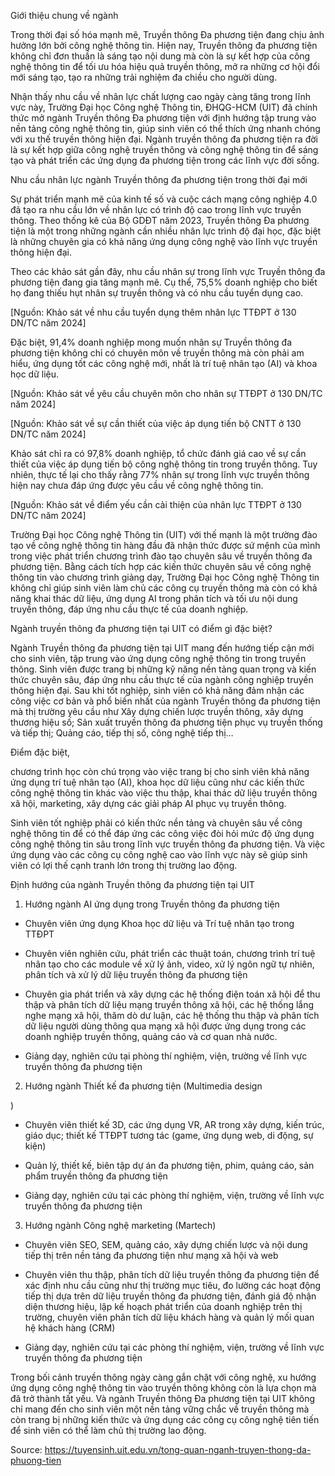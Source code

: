 Giới thiệu chung về ngành

Trong thời đại số hóa mạnh mẽ, Truyền thông Đa phương tiện đang chịu ảnh hưởng lớn bởi công nghệ thông tin. Hiện nay, Truyền thông đa phương tiện không chỉ đơn thuần là sáng tạo nội dung mà còn là sự kết hợp của công nghệ thông tin để tối ưu hóa hiệu quả truyền thông, mở ra những cơ hội đổi mới sáng tạo, tạo ra những trải nghiệm đa chiều cho người dùng.

Nhận thấy nhu cầu về nhân lực chất lượng cao ngày càng tăng trong lĩnh vực này, Trường Đại học Công nghệ Thông tin, ĐHQG-HCM (UIT) đã chính thức mở ngành Truyền thông Đa phương tiện với định hướng tập trung vào nền tảng công nghệ thông tin, giúp sinh viên có thể thích ứng nhanh chóng với xu thế truyền thông hiện đại. Ngành truyền thông đa phương tiện ra đời là sự kết hợp giữa công nghệ truyền thông và công nghệ thông tin để sáng tạo và phát triển các ứng dụng đa phương tiện trong các lĩnh vực đời sống.

Nhu cầu nhân lực ngành Truyền thông đa phương tiện trong thời đại mới

Sự phát triển mạnh mẽ của kinh tế số và cuộc cách mạng công nghiệp 4.0 đã tạo ra nhu cầu lớn về nhân lực có trình độ cao trong lĩnh vực truyền thông. Theo thống kê của Bộ GDĐT năm 2023, Truyền thông Đa phương tiện là một trong những ngành cần nhiều nhân lực trình độ đại học, đặc biệt là những chuyên gia có khả năng ứng dụng công nghệ vào lĩnh vực truyền thông hiện đại.

Theo các khảo sát gần đây, nhu cầu nhân sự trong lĩnh vực Truyền thông đa phương tiện đang gia tăng mạnh mẽ. Cụ thể, 75,5% doanh nghiệp cho biết họ đang thiếu hụt nhân sự truyền thông và có nhu cầu tuyển dụng cao.

[Nguồn: Khảo sát về nhu cầu tuyển dụng thêm nhân lực TTĐPT ở 130 DN/TC năm 2024]

Đặc biệt, 91,4% doanh nghiệp mong muốn nhân sự Truyền thông đa phương tiện không chỉ có chuyên môn về truyền thông mà còn phải am hiểu, ứng dụng tốt các công nghệ mới, nhất là trí tuệ nhân tạo (AI) và khoa học dữ liệu.

[Nguồn: Khảo sát về yêu cầu chuyên môn cho nhân sự TTĐPT ở 130 DN/TC năm 2024]

[Nguồn: Khảo sát về sự cần thiết của việc áp dụng tiến bộ CNTT ở 130 DN/TC năm 2024]

Khảo sát chỉ ra có 97,8% doanh nghiệp, tổ chức đánh giá cao về sự cần thiết của việc áp dụng tiến bộ công nghệ thông tin trong truyền thông. Tuy nhiên, thực tế lại cho thấy rằng 77% nhân sự trong lĩnh vực truyền thông hiện nay chưa đáp ứng được yêu cầu về công nghệ thông tin.

[Nguồn: Khảo sát về điểm yếu cần cải thiện của nhân lực TTĐPT ở 130 DN/TC năm 2024]

Trường Đại học Công nghệ Thông tin (UIT) với thế mạnh là một trường đào tạo về công nghệ thông tin hàng đầu đã nhận thức được sứ mệnh của mình trong việc phát triển chương trình đào tạo chuyên sâu về truyền thông đa phương tiện. Bằng cách tích hợp các kiến thức chuyên sâu về công nghệ thông tin vào chương trình giảng dạy, Trường Đại học Công nghệ Thông tin không chỉ giúp sinh viên làm chủ các công cụ truyền thông mà còn có khả năng khai thác dữ liệu, ứng dụng AI trong phân tích và tối ưu nội dung truyền thông, đáp ứng nhu cầu thực tế của doanh nghiệp.

Ngành truyền thông đa phương tiện tại UIT có điểm gì đặc biệt?

Ngành Truyền thông đa phương tiện tại UIT mang đến hướng tiếp cận mới cho sinh viên, tập trung vào ứng dụng công nghệ thông tin trong truyền thông. Sinh viên được trang bị những kỹ năng nền tảng quan trọng và kiến thức chuyên sâu, đáp ứng nhu cầu thực tế của ngành công nghiệp truyền thông hiện đại. Sau khi tốt nghiệp, sinh viên có khả năng đảm nhận các công việc cơ bản và phổ biến nhất của ngành Truyền thông đa phương tiện mà thị trường yêu cầu như Xây dựng chiến lược truyền thông, xây dựng thương hiệu số; Sản xuất truyền thông đa phương tiện phục vụ truyền thống và tiếp thị; Quảng cáo, tiếp thị số, công nghệ tiếp thị…

Điểm đặc biệt,

chương trình học còn chú trọng vào việc trang bị cho sinh viên khả năng ứng dụng trí tuệ nhân tạo (AI), khoa học dữ liệu cũng như các kiến thức công nghệ thông tin khác vào việc thu thập, khai thác dữ liệu truyền thông xã hội, marketing, xây dựng các giải pháp AI phục vụ truyền thông.

Sinh viên tốt nghiệp phải có kiến thức nền tảng và chuyên sâu về công nghệ thông tin để có thể đáp ứng các công việc đòi hỏi mức độ ứng dụng công nghệ thông tin sâu trong lĩnh vực truyền thông đa phương tiện. Và việc ứng dụng vào các công cụ công nghệ cao vào lĩnh vực này sẽ giúp sinh viên có lợi thế cạnh tranh lớn trong thị trường lao động.

Định hướng của ngành Truyền thông đa phương tiện tại UIT

1. Hướng ngành AI ứng dụng trong Truyền thông đa phương tiện

- Chuyên viên ứng dụng Khoa học dữ liệu và Trí tuệ nhân tạo trong TTĐPT

- Chuyên viên nghiên cứu, phát triển các thuật toán, chương trình trí tuệ nhân tạo cho các module về xử lý ảnh, video, xử lý ngôn ngữ tự nhiên, phân tích và xử lý dữ liệu truyền thông đa phương tiện

- Chuyên gia phát triển và xây dựng các hệ thống điện toán xã hội để thu thập và phân tích dữ liệu mạng truyền thông xã hội, các hệ thống lắng nghe mạng xã hội, thăm dò dư luận, các hệ thống thu thập và phân tích dữ liệu người dùng thông qua mạng xã hội được ứng dụng trong các doanh nghiệp truyền thông, quảng cáo và cơ quan nhà nước.

- Giảng dạy, nghiên cứu tại phòng thí nghiệm, viện, trường về lĩnh vực truyền thông đa phương tiện

2. Hướng ngành Thiết kế đa phương tiện (Multimedia design

)

- Chuyên viên thiết kế 3D, các ứng dụng VR, AR trong xây dựng, kiến trúc, giáo dục; thiết kế TTĐPT tương tác (game, ứng dụng web, di động, sự kiện)

- Quản lý, thiết kế, biên tập dự án đa phương tiện, phim, quảng cáo, sản phẩm truyền thông đa phương tiện

- Giảng dạy, nghiên cứu tại các phòng thí nghiệm, viện, trường về lĩnh vực truyền thông đa phương tiện

3. Hướng ngành Công nghệ marketing (Martech)

- Chuyên viên SEO, SEM, quảng cáo, xây dựng chiến lược và nội dung tiếp thị trên nền tảng đa phương tiện như mạng xã hội và web

- Chuyên viên thu thập, phân tích dữ liệu truyền thông đa phương tiện để xác định nhu cầu cũng như thị trường mục tiêu, đo lường các hoạt động tiếp thị dựa trên dữ liệu truyền thông đa phương tiện, đánh giá độ nhận diện thương hiệu, lập kế hoạch phát triển của doanh nghiệp trên thị trường, chuyên viên phân tích dữ liệu khách hàng và quản lý mối quan hệ khách hàng (CRM)

- Giảng dạy, nghiên cứu tại các phòng thí nghiệm, viện, trường về lĩnh vực truyền thông đa phương tiện

Trong bối cảnh truyền thông ngày càng gắn chặt với công nghệ, xu hướng ứng dụng công nghệ thông tin vào truyền thông không còn là lựa chọn mà đã trở thành tất yếu. Và ngành Truyền thông Đa phương tiện tại UIT không chỉ mang đến cho sinh viên một nền tảng vững chắc về truyền thông mà còn trang bị những kiến thức và ứng dụng các công cụ công nghệ tiên tiến để sinh viên có thể làm chủ thị trường lao động.

Source: https://tuyensinh.uit.edu.vn/tong-quan-nganh-truyen-thong-da-phuong-tien
